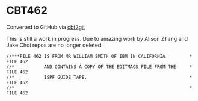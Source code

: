 # CBT462
Converted to GitHub via [cbt2git](https://github.com/wizardofzos/cbt2git)

This is still a work in progress. 
Due to amazing work by Alison Zhang and Jake Choi repos are no longer deleted.

```
//***FILE 462 IS FROM MR WILLIAM SMITH OF IBM IN CALIFORNIA         *   FILE 462
//*           AND CONTAINS A COPY OF THE EDITMACS FILE FROM THE     *   FILE 462
//*           ISPF GUIDE TAPE.                                      *   FILE 462
//*                                                                 *   FILE 462
```
